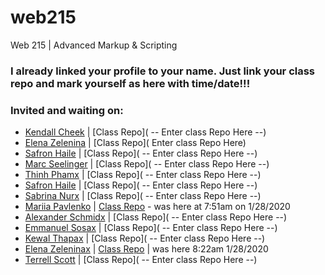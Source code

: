 # web215
Web 215 | Advanced Markup &amp; Scripting


### I already linked your profile to your name. Just link your class repo and mark yourself as here with time/date!!!

### Invited and waiting on:

- [Kendall Cheek](https://github.com/KendallCheek/) | [Class Repo]( -- Enter class Repo Here --)
- [Elena Zelenina](https://github.com/ElenaZelenina/) | [Class Repo]( Enter class Repo Here)
- [Safron Haile](https://github.com/SafronH/) | [Class Repo]( -- Enter class Repo Here --)
- [Marc Seelinger](https://github.com/mseelingerjr/)  | [Class Repo]( -- Enter class Repo Here --)
- [Thinh Phamx](https://github.com/thinhpham266/) | [Class Repo]( -- Enter class Repo Here --)
- [Safron Haile](https://github.com/SafronH/) | [Class Repo]( -- Enter class Repo Here --)
- [Sabrina Nurx](https://github.com/snur0000/) | [Class Repo]( -- Enter class Repo Here --)
- [Mariia Pavlenko](https://github.com/MariiaPa/) | [Class Repo](https://github.com/MariiaPa/web215-pavlenko) - was here at 7:51am on 1/28/2020
- [Alexander Schmidx](https://github.com/LtSchmiddy/) | [Class Repo]( -- Enter class Repo Here --)
- [Emmanuel Sosax](https://github.com/sosaeman/)  | [Class Repo]( -- Enter class Repo Here --)
- [Kewal Thapax](https://github.com/Kewalthapa/)  | [Class Repo]( -- Enter class Repo Here --)
- [Elena Zeleninax](https://github.com/ElenaZelenina/) | [Class Repo](https://github.com/ElenaZelenina/web215-Zelenina) | was here 8:22am 1/28/2020
- [Terrell Scott](https://github.com/Tdscott1978/)  | [Class Repo]( -- Enter class Repo Here --)
